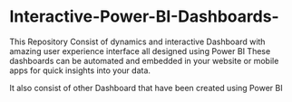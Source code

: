 # Interactive-Power-BI-Dashboards-
This Repository Consist of dynamics and interactive Dashboard with amazing user experience interface all designed using Power BI
These dashboards can be automated and embedded in your website or mobile apps for quick insights into your data.

It also consist of other Dashboard that have been created using Power BI

